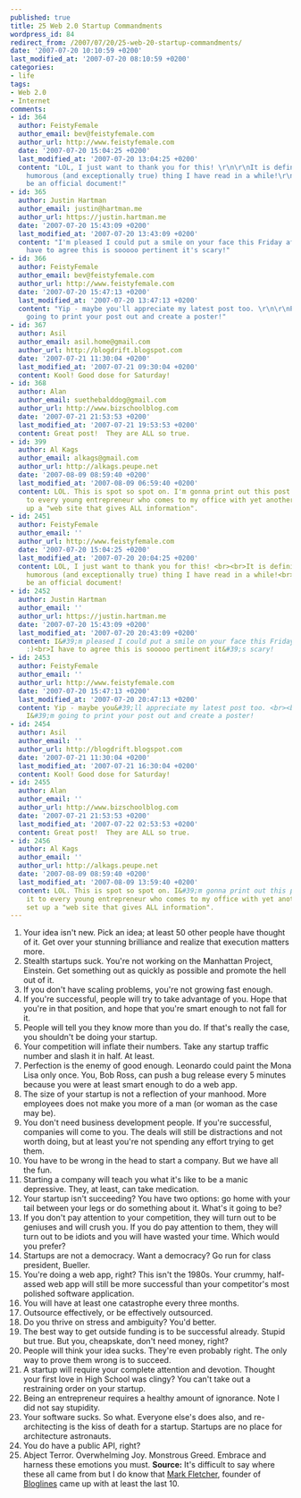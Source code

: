 ```yaml
---
published: true
title: 25 Web 2.0 Startup Commandments
wordpress_id: 84
redirect_from: /2007/07/20/25-web-20-startup-commandments/
date: '2007-07-20 10:10:59 +0200'
last_modified_at: '2007-07-20 08:10:59 +0200'
categories:
- life
tags:
- Web 2.0
- Internet
comments:
- id: 364
  author: FeistyFemale
  author_email: bev@feistyfemale.com
  author_url: http://www.feistyfemale.com
  date: '2007-07-20 15:04:25 +0200'
  last_modified_at: '2007-07-20 13:04:25 +0200'
  content: "LOL, I just want to thank you for this! \r\n\r\nIt is definitely the most
    humorous (and exceptionally true) thing I have read in a while!\r\n\r\nThis should
    be an official document!"
- id: 365
  author: Justin Hartman
  author_email: justin@hartman.me
  author_url: https://justin.hartman.me
  date: '2007-07-20 15:43:09 +0200'
  last_modified_at: '2007-07-20 13:43:09 +0200'
  content: "I'm pleased I could put a smile on your face this Friday afternoon :)\r\nI
    have to agree this is sooooo pertinent it's scary!"
- id: 366
  author: FeistyFemale
  author_email: bev@feistyfemale.com
  author_url: http://www.feistyfemale.com
  date: '2007-07-20 15:47:13 +0200'
  last_modified_at: '2007-07-20 13:47:13 +0200'
  content: "Yip - maybe you'll appreciate my latest post too. \r\n\r\nPS. Think I'm
    going to print your post out and create a poster!"
- id: 367
  author: Asil
  author_email: asil.home@gmail.com
  author_url: http://blogdrift.blogspot.com
  date: '2007-07-21 11:30:04 +0200'
  last_modified_at: '2007-07-21 09:30:04 +0200'
  content: Kool! Good dose for Saturday!
- id: 368
  author: Alan
  author_email: suethebalddog@gmail.com
  author_url: http://www.bizschoolblog.com
  date: '2007-07-21 21:53:53 +0200'
  last_modified_at: '2007-07-21 19:53:53 +0200'
  content: Great post!  They are ALL so true.
- id: 399
  author: Al Kags
  author_email: alkags@gmail.com
  author_url: http://alkags.peupe.net
  date: '2007-08-09 08:59:40 +0200'
  last_modified_at: '2007-08-09 06:59:40 +0200'
  content: LOL. This is spot so spot on. I'm gonna print out this post and show it
    to every young entrepreneur who comes to my office with yet another idea to set
    up a "web site that gives ALL information".
- id: 2451
  author: FeistyFemale
  author_email: ''
  author_url: http://www.feistyfemale.com
  date: '2007-07-20 15:04:25 +0200'
  last_modified_at: '2007-07-20 20:04:25 +0200'
  content: LOL, I just want to thank you for this! <br><br>It is definitely the most
    humorous (and exceptionally true) thing I have read in a while!<br><br>This should
    be an official document!
- id: 2452
  author: Justin Hartman
  author_email: ''
  author_url: https://justin.hartman.me
  date: '2007-07-20 15:43:09 +0200'
  last_modified_at: '2007-07-20 20:43:09 +0200'
  content: I&#39;m pleased I could put a smile on your face this Friday afternoon
    :)<br>I have to agree this is sooooo pertinent it&#39;s scary!
- id: 2453
  author: FeistyFemale
  author_email: ''
  author_url: http://www.feistyfemale.com
  date: '2007-07-20 15:47:13 +0200'
  last_modified_at: '2007-07-20 20:47:13 +0200'
  content: Yip - maybe you&#39;ll appreciate my latest post too. <br><br>PS. Think
    I&#39;m going to print your post out and create a poster!
- id: 2454
  author: Asil
  author_email: ''
  author_url: http://blogdrift.blogspot.com
  date: '2007-07-21 11:30:04 +0200'
  last_modified_at: '2007-07-21 16:30:04 +0200'
  content: Kool! Good dose for Saturday!
- id: 2455
  author: Alan
  author_email: ''
  author_url: http://www.bizschoolblog.com
  date: '2007-07-21 21:53:53 +0200'
  last_modified_at: '2007-07-22 02:53:53 +0200'
  content: Great post!  They are ALL so true.
- id: 2456
  author: Al Kags
  author_email: ''
  author_url: http://alkags.peupe.net
  date: '2007-08-09 08:59:40 +0200'
  last_modified_at: '2007-08-09 13:59:40 +0200'
  content: LOL. This is spot so spot on. I&#39;m gonna print out this post and show
    it to every young entrepreneur who comes to my office with yet another idea to
    set up a "web site that gives ALL information".
---
```

1. Your idea isn't new. Pick an idea; at least 50 other people have thought of it. Get over your stunning brilliance and realize that execution matters more.
2. Stealth startups suck. You're not working on the Manhattan Project, Einstein. Get something out as quickly as possible and promote the hell out of it.
3. If you don't have scaling problems, you're not growing fast enough.
4. If you're successful, people will try to take advantage of you. Hope that you're in that position, and hope that you're smart enough to not fall for it.
5. People will tell you they know more than you do. If that's really the case, you shouldn't be doing your startup.
6. Your competition will inflate their numbers. Take any startup traffic number and slash it in half. At least.
7. Perfection is the enemy of good enough. Leonardo could paint the Mona Lisa only once. You, Bob Ross, can push a bug release every 5 minutes because you were at least smart enough to do a web app.
8. The size of your startup is not a reflection of your manhood. More employees does not make you more of a man (or woman as the case may be).
9. You don't need business development people. If you're successful, companies will come to you. The deals will still be distractions and not worth doing, but at least you're not spending any effort trying to get them.
10. You have to be wrong in the head to start a company. But we have all the fun.
11. Starting a company will teach you what it's like to be a manic depressive. They, at least, can take medication.
12. Your startup isn't succeeding? You have two options: go home with your tail between your legs or do something about it. What's it going to be?
13. If you don't pay attention to your competition, they will turn out to be geniuses and will crush you. If you do pay attention to them, they will turn out to be idiots and you will have wasted your time. Which would you prefer?
14. Startups are not a democracy. Want a democracy? Go run for class president, Bueller.
15. You're doing a web app, right? This isn't the 1980s. Your crummy, half-assed web app will still be more successful than your competitor's most polished software application.
16. You will have at least one catastrophe every three months.
17. Outsource effectively, or be effectively outsourced.
18. Do you thrive on stress and ambiguity? You'd better.
19. The best way to get outside funding is to be successful already. Stupid but true. But you, cheapskate, don't need money, right?
20. People will think your idea sucks. They're even probably right. The only way to prove them wrong is to succeed.
21. A startup will require your complete attention and devotion. Thought your first love in High School was clingy? You can't take out a restraining order on your startup.
22. Being an entrepreneur requires a healthy amount of ignorance. Note I did not say stupidity.
23. Your software sucks. So what. Everyone else's does also, and re-architecting is the kiss of death for a startup. Startups are no place for architecture astronauts.
24. You do have a public API, right?
25. Abject Terror. Overwhelming Joy. Monstrous Greed. Embrace and harness these emotions you must.
<strong>Source:</strong> It's difficult to say where these all came from but I do know that <a href="http://www.startupping.com/">Mark Fletcher</a>, founder of <a href="http://www.bloglines.com">Bloglines</a> came up with at least the last 10.
